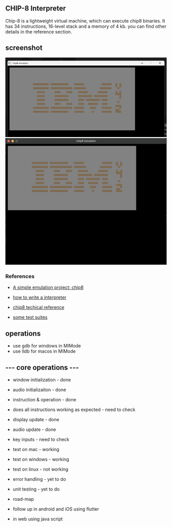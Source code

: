 ## CHIP-8 Interpreter
Chip-8 is a lightweight virtual machine, which can execute chip8 binaries. It has 34 instructions, 16-level stack and a memory of 4 kb. you can find other details in the reference section.

## screenshot
![ibm image](./images/ibm_logo.png)
![ibm image](./images/ibm_logo_mac.png)

### References
- [A simple emulation project: chip8](https://multigesture.net/wp-content/uploads/mirror/goldroad/chip8.shtml)

- [how to write a interpreter](https://multigesture.net/articles/how-to-write-an-emulator-chip-8-interpreter/)

- [chip8 techical reference](http://devernay.free.fr/hacks/chip8/C8TECH10.HTM)

- [some test suites](https://github.com/Timendus/chip8-test-suite)

## operations

- use gdb for windows in MIMode
- use lldb for macos in MIMode

## --- core operations ---
- window initialization - done
- audio initializaiton - done
- instruction & operation - done
- does all instructions working as expected -  need to check
- display update - done
- audio update - done

- key inputs - need to check

- test on mac - working
- test on windows - working
- test on linux - not working

- error handling - yet to do
- unit testing - yet to do

- road-map
- follow up in android and iOS using flutter
- in web using java script
